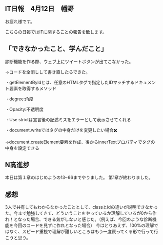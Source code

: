 ## IT日報　4月12日　幡野

お疲れ様です。

こちらの日報ではITに関することの報告を致します。

## 「できなかったこと、学んだこと」

診断機能を作る際、ウェブ上にツイートボタンが出てこなかった。

→コードを全消しして書き直したらできた。

・getElementByIdとは、任意のHTMLタグで指定したIDマッチするドキュメント要素を取得するメソッド

・degree:角度

・Opacity:不透明度

・Use strictは宣言後の記述ミスをエラーとして表示させてくれる

・document.writeではタグの中身だけを変更したい場合✖️

→document.createElement要素を作成、後からinnerTextプロパティでタグの中身を設定できる

## N高進捗

本日は第１章のはじめようの13~66までやりました。
第1章が終わりました。

## 感想

3人で共有してもわからなかったこととして、classとidの違いが説明できなかった。今まで勉強してきて、どういうことをやっているか理解しているが0から作れ！となった場合、できる気がしないと感じた。（例えば、今回のような診断機能を今回のコードを見ずに作れとなった場合）
今はとりあえず、100%の理解ではなく、スピード重視で理解が難しいところはもう一度戻ってくる形で行って行こうと思う。

